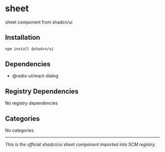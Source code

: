 # sheet

sheet component from shadcn/ui

## Installation

```bash
npm install @shadcn/ui
```

## Dependencies

- @radix-ui/react-dialog

## Registry Dependencies

No registry dependencies

## Categories

No categories

---

*This is the official shadcn/ui sheet component imported into SCM registry.*
